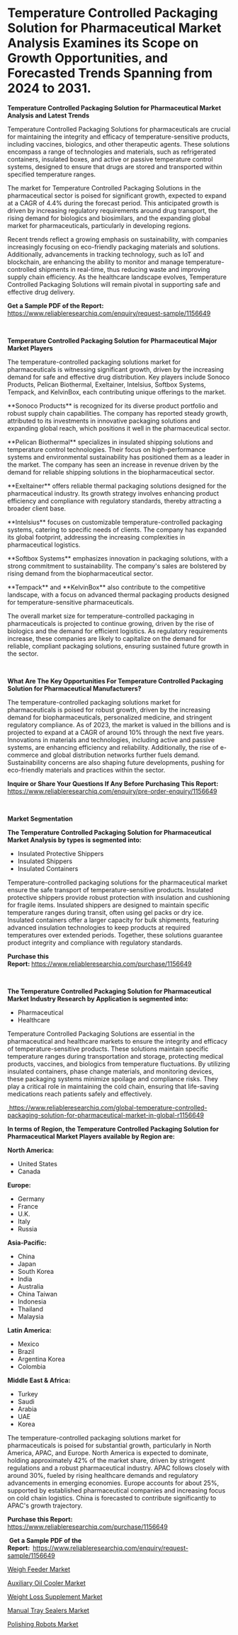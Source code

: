 <p><h1>Temperature Controlled Packaging Solution for Pharmaceutical Market Analysis Examines its Scope on Growth Opportunities, and Forecasted Trends Spanning from 2024 to 2031.</h1></p><p><strong>Temperature Controlled Packaging Solution for Pharmaceutical Market Analysis and Latest Trends</strong></p>
<p><p>Temperature Controlled Packaging Solutions for pharmaceuticals are crucial for maintaining the integrity and efficacy of temperature-sensitive products, including vaccines, biologics, and other therapeutic agents. These solutions encompass a range of technologies and materials, such as refrigerated containers, insulated boxes, and active or passive temperature control systems, designed to ensure that drugs are stored and transported within specified temperature ranges.</p><p>The market for Temperature Controlled Packaging Solutions in the pharmaceutical sector is poised for significant growth, expected to expand at a CAGR of 4.4% during the forecast period. This anticipated growth is driven by increasing regulatory requirements around drug transport, the rising demand for biologics and biosimilars, and the expanding global market for pharmaceuticals, particularly in developing regions. </p><p>Recent trends reflect a growing emphasis on sustainability, with companies increasingly focusing on eco-friendly packaging materials and solutions. Additionally, advancements in tracking technology, such as IoT and blockchain, are enhancing the ability to monitor and manage temperature-controlled shipments in real-time, thus reducing waste and improving supply chain efficiency. As the healthcare landscape evolves, Temperature Controlled Packaging Solutions will remain pivotal in supporting safe and effective drug delivery.</p></p>
<p><strong>Get a Sample PDF of the Report:&nbsp;</strong> <a href="https://www.reliableresearchiq.com/enquiry/request-sample/1156649?utm_campaign=1106&utm_medium=2&utm_source=Github&utm_content=ia&utm_term=17112024&utm_id=temperature-controlled-packaging-solution-for-pharmaceutical">https://www.reliableresearchiq.com/enquiry/request-sample/1156649</a></p>
<p>&nbsp;</p>
<p><strong>Temperature Controlled Packaging Solution for Pharmaceutical Major Market Players</strong></p>
<p><p>The temperature-controlled packaging solutions market for pharmaceuticals is witnessing significant growth, driven by the increasing demand for safe and effective drug distribution. Key players include Sonoco Products, Pelican Biothermal, Exeltainer, Intelsius, Softbox Systems, Tempack, and KelvinBox, each contributing unique offerings to the market.</p><p>**Sonoco Products** is recognized for its diverse product portfolio and robust supply chain capabilities. The company has reported steady growth, attributed to its investments in innovative packaging solutions and expanding global reach, which positions it well in the pharmaceutical sector.</p><p>**Pelican Biothermal** specializes in insulated shipping solutions and temperature control technologies. Their focus on high-performance systems and environmental sustainability has positioned them as a leader in the market. The company has seen an increase in revenue driven by the demand for reliable shipping solutions in the biopharmaceutical sector.</p><p>**Exeltainer** offers reliable thermal packaging solutions designed for the pharmaceutical industry. Its growth strategy involves enhancing product efficiency and compliance with regulatory standards, thereby attracting a broader client base.</p><p>**Intelsius** focuses on customizable temperature-controlled packaging systems, catering to specific needs of clients. The company has expanded its global footprint, addressing the increasing complexities in pharmaceutical logistics.</p><p>**Softbox Systems** emphasizes innovation in packaging solutions, with a strong commitment to sustainability. The company's sales are bolstered by rising demand from the biopharmaceutical sector.</p><p>**Tempack** and **KelvinBox** also contribute to the competitive landscape, with a focus on advanced thermal packaging products designed for temperature-sensitive pharmaceuticals.</p><p>The overall market size for temperature-controlled packaging in pharmaceuticals is projected to continue growing, driven by the rise of biologics and the demand for efficient logistics. As regulatory requirements increase, these companies are likely to capitalize on the demand for reliable, compliant packaging solutions, ensuring sustained future growth in the sector.</p></p>
<p>&nbsp;</p>
<p><strong>What Are The Key Opportunities For Temperature Controlled Packaging Solution for Pharmaceutical Manufacturers?</strong></p>
<p><p>The temperature-controlled packaging solutions market for pharmaceuticals is poised for robust growth, driven by the increasing demand for biopharmaceuticals, personalized medicine, and stringent regulatory compliance. As of 2023, the market is valued in the billions and is projected to expand at a CAGR of around 10% through the next five years. Innovations in materials and technologies, including active and passive systems, are enhancing efficiency and reliability. Additionally, the rise of e-commerce and global distribution networks further fuels demand. Sustainability concerns are also shaping future developments, pushing for eco-friendly materials and practices within the sector.</p></p>
<p><strong>Inquire or Share Your Questions If Any Before Purchasing This Report:</strong> <a href="https://www.reliableresearchiq.com/enquiry/pre-order-enquiry/1156649?utm_campaign=1106&utm_medium=2&utm_source=Github&utm_content=ia&utm_term=17112024&utm_id=temperature-controlled-packaging-solution-for-pharmaceutical">https://www.reliableresearchiq.com/enquiry/pre-order-enquiry/1156649</a></p>
<p>&nbsp;</p>
<p><strong>Market Segmentation</strong></p>
<p><strong>The Temperature Controlled Packaging Solution for Pharmaceutical Market Analysis by types is segmented into:</strong></p>
<p><ul><li>Insulated Protective Shippers</li><li>Insulated Shippers</li><li>Insulated Containers</li></ul></p>
<p><p>Temperature-controlled packaging solutions for the pharmaceutical market ensure the safe transport of temperature-sensitive products. Insulated protective shippers provide robust protection with insulation and cushioning for fragile items. Insulated shippers are designed to maintain specific temperature ranges during transit, often using gel packs or dry ice. Insulated containers offer a larger capacity for bulk shipments, featuring advanced insulation technologies to keep products at required temperatures over extended periods. Together, these solutions guarantee product integrity and compliance with regulatory standards.</p></p>
<p><strong>Purchase this Report:&nbsp;</strong><a href="https://www.reliableresearchiq.com/purchase/1156649?utm_campaign=1106&utm_medium=2&utm_source=Github&utm_content=ia&utm_term=17112024&utm_id=temperature-controlled-packaging-solution-for-pharmaceutical">https://www.reliableresearchiq.com/purchase/1156649</a></p>
<p>&nbsp;</p>
<p><strong>The Temperature Controlled Packaging Solution for Pharmaceutical Market Industry Research by Application is segmented into:</strong></p>
<p><ul><li>Pharmaceutical</li><li>Healthcare</li></ul></p>
<p><p>Temperature Controlled Packaging Solutions are essential in the pharmaceutical and healthcare markets to ensure the integrity and efficacy of temperature-sensitive products. These solutions maintain specific temperature ranges during transportation and storage, protecting medical products, vaccines, and biologics from temperature fluctuations. By utilizing insulated containers, phase change materials, and monitoring devices, these packaging systems minimize spoilage and compliance risks. They play a critical role in maintaining the cold chain, ensuring that life-saving medications reach patients safely and effectively.</p></p>
<p><a href="https://www.reliableresearchiq.com/global-temperature-controlled-packaging-solution-for-pharmaceutical-market-in-global-r1156649?utm_campaign=1106&utm_medium=2&utm_source=Github&utm_content=ia&utm_term=17112024&utm_id=temperature-controlled-packaging-solution-for-pharmaceutical">&nbsp;https://www.reliableresearchiq.com/global-temperature-controlled-packaging-solution-for-pharmaceutical-market-in-global-r1156649</a></p>
<p><strong>In terms of Region, the Temperature Controlled Packaging Solution for Pharmaceutical Market Players available by Region are:</strong></p>
<p>
    <p> <strong> North America: </strong>
        <ul>
            <li>United States</li>
            <li>Canada</li>
        </ul>
        </p> 
    <p> <strong> Europe: </strong>
        <ul>
            <li>Germany</li>
            <li>France</li>
            <li>U.K.</li>
            <li>Italy</li>
            <li>Russia</li>
        </ul>
        </p> 
    <p> <strong> Asia-Pacific: </strong>
        <ul>
            <li>China</li>
            <li>Japan</li>
            <li>South Korea</li>
            <li>India</li>
            <li>Australia</li>
            <li>China Taiwan</li>
            <li>Indonesia</li>
            <li>Thailand</li>
            <li>Malaysia</li>
        </ul>
        </p> 
    <p> <strong> Latin America: </strong>
        <ul>
            <li>Mexico</li>
            <li>Brazil</li>
            <li>Argentina Korea</li>
            <li>Colombia</li>
        </ul>
        </p> 
    <p> <strong> Middle East & Africa: </strong>
        <ul>
            <li>Turkey</li>
            <li>Saudi</li>
            <li>Arabia</li>
            <li>UAE</li>
            <li>Korea</li>
        </ul>
    </p>
    </p>
<p><p>The temperature-controlled packaging solutions market for pharmaceuticals is poised for substantial growth, particularly in North America, APAC, and Europe. North America is expected to dominate, holding approximately 42% of the market share, driven by stringent regulations and a robust pharmaceutical industry. APAC follows closely with around 30%, fueled by rising healthcare demands and regulatory advancements in emerging economies. Europe accounts for about 25%, supported by established pharmaceutical companies and increasing focus on cold chain logistics. China is forecasted to contribute significantly to APAC's growth trajectory.</p></p>
<p><strong>Purchase this Report: </strong><a href="https://www.reliableresearchiq.com/purchase/1156649?utm_campaign=1106&utm_medium=2&utm_source=Github&utm_content=ia&utm_term=17112024&utm_id=temperature-controlled-packaging-solution-for-pharmaceutical">https://www.reliableresearchiq.com/purchase/1156649</a></p>
<p>&nbsp;<strong>Get a Sample PDF of the Report:&nbsp;&nbsp;</strong><a href="https://www.reliableresearchiq.com/enquiry/request-sample/1156649?utm_campaign=1106&utm_medium=2&utm_source=Github&utm_content=ia&utm_term=17112024&utm_id=temperature-controlled-packaging-solution-for-pharmaceutical">https://www.reliableresearchiq.com/enquiry/request-sample/1156649</a></p>
<p><strong></strong></p>
<p><p><a href="https://issuu.com/reportprime-2/docs/weigh-feeder-market-size-2030.pptx_3bee415e129c0b?utm_campaign=1106&utm_medium=2&utm_source=Github&utm_content=ia&utm_term=17112024&utm_id=temperature-controlled-packaging-solution-for-pharmaceutical">Weigh Feeder Market</a></p><p><a href="https://www.linkedin.com/pulse/pioneering-growth-analyzing-global-auxiliary-oil-cooler-nk53e?utm_campaign=1106&utm_medium=2&utm_source=Github&utm_content=ia&utm_term=17112024&utm_id=temperature-controlled-packaging-solution-for-pharmaceutical">Auxiliary Oil Cooler Market</a></p><p><a href="https://issuu.com/reportprime-2/docs/weight-loss-supplement-market-size-_d10b8ab897b06e?utm_campaign=1106&utm_medium=2&utm_source=Github&utm_content=ia&utm_term=17112024&utm_id=temperature-controlled-packaging-solution-for-pharmaceutical">Weight Loss Supplement Market</a></p><p><a href="https://www.linkedin.com/pulse/deep-dive-manual-tray-sealers-market-itstrends-segmentation-ghhce?utm_campaign=1106&utm_medium=2&utm_source=Github&utm_content=ia&utm_term=17112024&utm_id=temperature-controlled-packaging-solution-for-pharmaceutical">Manual Tray Sealers Market</a></p><p><a href="https://www.linkedin.com/pulse/navigating-polishing-robots-market-expert-analysis-forecast-dhjae?utm_campaign=1106&utm_medium=2&utm_source=Github&utm_content=ia&utm_term=17112024&utm_id=temperature-controlled-packaging-solution-for-pharmaceutical">Polishing Robots Market</a></p></p>